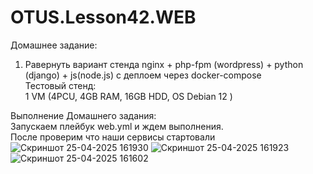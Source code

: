 # OTUS.Lesson42.WEB
Домашнее задание:
1. Равернуть вариант стенда nginx + php-fpm (wordpress) + python (django) + js(node.js) с деплоем через docker-compose  
Тестовый стенд:  
 1 VM (4PCU, 4GB RAM, 16GB HDD, OS Debian 12 )  
  
Выполнение Домашнего задания:  
Запускаем плейбук web.yml и ждем выполнения.   
После проверим что наши сервисы стартовали  
![Скриншот 25-04-2025 161930](https://github.com/user-attachments/assets/d243d307-c8be-458b-b657-c3ff2af46881)
![Скриншот 25-04-2025 161923](https://github.com/user-attachments/assets/31421909-d2b2-4bf4-bba9-8e0cb7938a27)
![Скриншот 25-04-2025 161602](https://github.com/user-attachments/assets/a9315e2b-b29e-419f-a307-8f37ce0a1eba)
